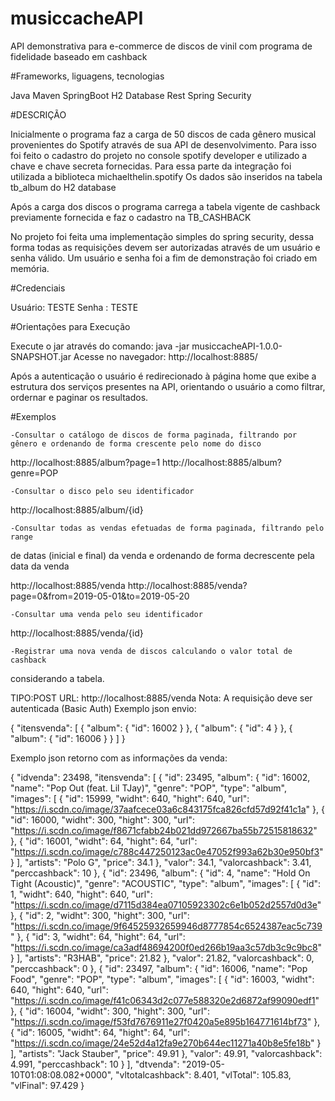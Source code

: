 # musiccacheAPI
API demonstrativa para e-commerce de discos de vinil com programa de fidelidade baseado em cashback

#Frameworks, liguagens, tecnologias 

Java
Maven
SpringBoot
H2 Database
Rest
Spring Security

#DESCRIÇÃO 

Inicialmente o programa faz a carga de 50 discos de cada gênero musical provenientes do Spotify através de sua API de desenvolvimento. Para isso foi feito o cadastro do projeto no console spotify developer e utilizado a chave e chave secreta fornecidas. Para essa parte da integração foi utilizada a biblioteca michaelthelin.spotify
Os dados são inseridos na tabela tb_album do H2 database

Após a carga dos discos o programa carrega a tabela vigente de cashback previamente fornecida e faz o cadastro na TB_CASHBACK

No projeto foi feita uma implementação simples do spring security, dessa forma todas as requisições devem ser autorizadas através de um usuário e senha válido. Um usuário e senha foi a fim de demonstração foi criado em memória.

#Credenciais

Usuário: TESTE
Senha  : TESTE

#Orientações para Execução

Execute o jar através do comando:
java -jar musiccacheAPI-1.0.0-SNAPSHOT.jar
Acesse no navegador: http://localhost:8885/

 
Após a autenticação o usuário é redirecionado à página home que exibe a estrutura dos serviços presentes na API, orientando o usuário a como filtrar, ordernar e paginar os resultados.

#Exemplos

	-Consultar o catálogo de discos de forma paginada, filtrando por gênero e ordenando de forma crescente pelo nome do disco

http://localhost:8885/album?page=1
http://localhost:8885/album?genre=POP


	-Consultar o disco pelo seu identificador

http://localhost:8885/album/{id}


	-Consultar todas as vendas efetuadas de forma paginada, filtrando pelo range
de datas (inicial e final) da venda e ordenando de forma decrescente pela
data da venda

http://localhost:8885/venda
http://localhost:8885/venda?page=0&from=2019-05-01&to=2019-05-20


	-Consultar uma venda pelo seu identificador
	
http://localhost:8885/venda/{id}

	-Registrar uma nova venda de discos calculando o valor total de cashback
considerando a tabela.

TIPO:POST
URL: http://localhost:8885/venda
Nota: A requisição deve ser autenticada (Basic Auth)
Exemplo json envio:

{
  "itensvenda": [
    {
      "album": {
        "id": 16002
      }
    },
    {
      "album": {
        "id": 4
      }
    },
    {
      "album": {
        "id": 16006
      }
    }
  ]
}


Exemplo json retorno com as informações da venda:

{
  "idvenda": 23498,
  "itensvenda": [
    {
      "id": 23495,
      "album": {
        "id": 16002,
        "name": "Pop Out (feat. Lil TJay)",
        "genre": "POP",
        "type": "album",
        "images": [
          {
            "id": 15999,
            "widht": 640,
            "hight": 640,
            "url": "https://i.scdn.co/image/37aafcece03a6c843175fca826cfd57d92f41c1a"
          },
          {
            "id": 16000,
            "widht": 300,
            "hight": 300,
            "url": "https://i.scdn.co/image/f8671cfabb24b021dd972667ba55b72515818632"
          },
          {
            "id": 16001,
            "widht": 64,
            "hight": 64,
            "url": "https://i.scdn.co/image/c788c447250123ac0e47052f993a62b30e950bf3"
          }
        ],
        "artists": "Polo G",
        "price": 34.1
      },
      "valor": 34.1,
      "valorcashback": 3.41,
      "perccashback": 10
    },
    {
      "id": 23496,
      "album": {
        "id": 4,
        "name": "Hold On Tight (Acoustic)",
        "genre": "ACOUSTIC",
        "type": "album",
        "images": [
          {
            "id": 1,
            "widht": 640,
            "hight": 640,
            "url": "https://i.scdn.co/image/d7115d384ea07105923302c6e1b052d2557d0d3e"
          },
          {
            "id": 2,
            "widht": 300,
            "hight": 300,
            "url": "https://i.scdn.co/image/9f64525932659946d8777854c6524387eac5c739"
          },
          {
            "id": 3,
            "widht": 64,
            "hight": 64,
            "url": "https://i.scdn.co/image/ca3adf48694200f0ed266b19aa3c57db3c9c9bc8"
          }
        ],
        "artists": "R3HAB",
        "price": 21.82
      },
      "valor": 21.82,
      "valorcashback": 0,
      "perccashback": 0
    },
    {
      "id": 23497,
      "album": {
        "id": 16006,
        "name": "Pop Food",
        "genre": "POP",
        "type": "album",
        "images": [
          {
            "id": 16003,
            "widht": 640,
            "hight": 640,
            "url": "https://i.scdn.co/image/f41c06343d2c077e588320e2d6872af99090edf1"
          },
          {
            "id": 16004,
            "widht": 300,
            "hight": 300,
            "url": "https://i.scdn.co/image/f53fd7676911e27f0420a5e895b164771614bf73"
          },
          {
            "id": 16005,
            "widht": 64,
            "hight": 64,
            "url": "https://i.scdn.co/image/24e52d4a12fa9e270b644ec11271a40b8e5fe18b"
          }
        ],
        "artists": "Jack Stauber",
        "price": 49.91
      },
      "valor": 49.91,
      "valorcashback": 4.991,
      "perccashback": 10
    }
  ],
  "dtvenda": "2019-05-10T01:08:08.082+0000",
  "vltotalcashback": 8.401,
  "vlTotal": 105.83,
  "vlFinal": 97.429
}




